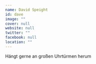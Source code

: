 ```yaml
---
name: David Speight
id: dave
image: ""
cover: null
website: null
twitter: ""
facebook: null
location: ""
---
```

Hängt gerne an großen Uhrtürmen herum